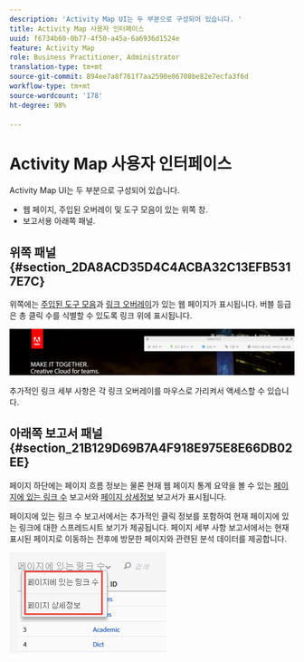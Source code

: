 ```yaml
---
description: 'Activity Map UI는 두 부분으로 구성되어 있습니다. '
title: Activity Map 사용자 인터페이스
uuid: f6734b60-0b77-4f50-a45a-6a6936d1524e
feature: Activity Map
role: Business Practitioner, Administrator
translation-type: tm+mt
source-git-commit: 894ee7a8f761f7aa2590e06708be82e7ecfa3f6d
workflow-type: tm+mt
source-wordcount: '178'
ht-degree: 98%

---
```



# Activity Map 사용자 인터페이스

Activity Map UI는 두 부분으로 구성되어 있습니다.

* 웹 페이지, 주입된 오버레이 및 도구 모음이 있는 위쪽 창.
* 보고서용 아래쪽 패널.

## 위쪽 패널 {#section_2DA8ACD35D4C4ACBA32C13EFB5317E7C}

위쪽에는 [주입된 도구 모음](/help/analyze/activity-map/activitymap-standard-live.md)과 [링크 오버레이](/help/analyze/activity-map/activitymap-gainerslosers.md)가 있는 웹 페이지가 표시됩니다. 버블 등급은 총 클릭 수를 식별할 수 있도록 링크 위에 표시됩니다.

![](assets/top_panel.png)

추가적인 링크 세부 사항은 각 링크 오버레이를 마우스로 가리켜서 액세스할 수 있습니다.

## 아래쪽 보고서 패널 {#section_21B129D69B7A4F918E975E8E66DB02EE}

페이지 하단에는 페이지 흐름 정보는 물론 현재 웹 페이지 통계 요약을 볼 수 있는 [페이지에 있는 링크 수](/help/analyze/activity-map/activitymap-links-report.md) 보고서와 [페이지 상세정보](/help/analyze/activity-map/activitymap-page-flow.md) 보고서가 표시됩니다.

페이지에 있는 링크 수 보고서에서는 추가적인 클릭 정보를 포함하여 현재 페이지에 있는 링크에 대한 스프레드시트 보기가 제공됩니다. 페이지 세부 사항 보고서에서는 현재 표시된 페이지로 이동하는 전후에 방문한 페이지와 관련된 분석 데이터를 제공합니다.

![](assets/bottom_panel.png)

